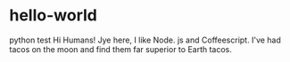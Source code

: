 # hello-world
python test
Hi Humans!
Jye here, I like Node. js and Coffeescript.
I've had tacos on the moon and find them far superior to Earth tacos.
